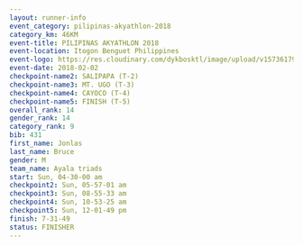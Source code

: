 ```yaml
---
layout: runner-info 
event_category: pilipinas-akyathlon-2018 
category_km: 46KM 
event-title: PILIPINAS AKYATHLON 2018 
event-location: Itogon Benguet Philippines 
event-logo: https://res.cloudinary.com/dykbosktl/image/upload/v1573617968/Logo/akyathlon-logo-new_ifndai.png 
event-date: 2018-02-02 
checkpoint-name2: SALIPAPA (T-2) 
checkpoint-name3: MT. UGO (T-3) 
checkpoint-name4: CAYOCO (T-4) 
checkpoint-name5: FINISH (T-5) 
overall_rank: 14
gender_rank: 14
category_rank: 9
bib: 431
first_name: Jonlas
last_name: Bruce
gender: M
team_name: Ayala triads
start: Sun, 04-30-00 am
checkpoint2: Sun, 05-57-01 am
checkpoint3: Sun, 08-55-33 am
checkpoint4: Sun, 10-53-25 am
checkpoint5: Sun, 12-01-49 pm
finish: 7-31-49
status: FINISHER
---
```

